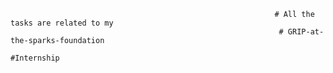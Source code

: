 
                                                               # All the tasks are related to my
                                                                # GRIP-at-the-sparks-foundation
                                                                      #Internship

